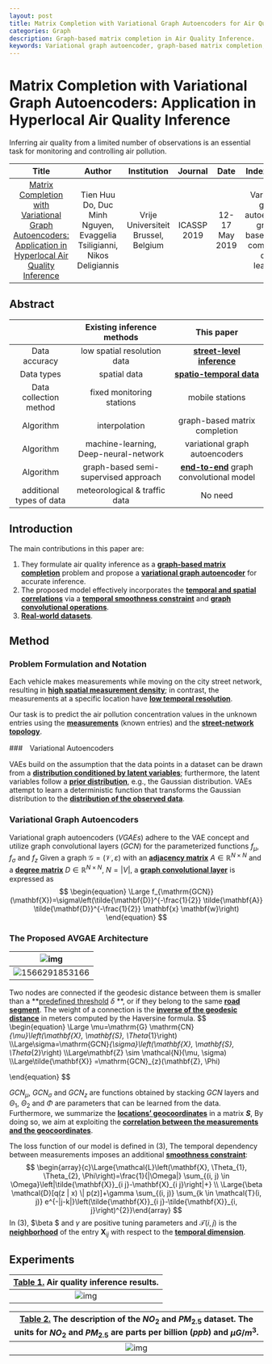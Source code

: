 ```yaml
---
layout: post
title: Matrix Completion with Variational Graph Autoencoders for Air Quality Inference 
categories: Graph
description: Graph-based matrix completion in Air Quality Inference.
keywords: Variational graph autoencoder, graph-based matrix completion, deep learning.
---
```


# Matrix Completion with Variational Graph Autoencoders: Application in Hyperlocal Air Quality Inference

Inferring air quality from a limited number of observations is an essential task for monitoring and controlling air pollution.



|                            Title                             |                            Author                            |             Institution             |   Journal   |      Date      |                         Index Terms                          |
| :----------------------------------------------------------: | :----------------------------------------------------------: | :---------------------------------: | :---------: | :------------: | :----------------------------------------------------------: |
| [Matrix Completion with Variational Graph Autoencoders: Application in Hyperlocal Air Quality Inference](https://ieeexplore.ieee.org/abstract/document/8683787) | Tien Huu Do, Duc Minh Nguyen, Evaggelia Tsiligianni, Nikos Deligiannis | Vrije Universiteit Brussel, Belgium | ICASSP 2019 | 12-17 May 2019 | Variational graph autoencoder, graph-based matrix completion, deep learning. |

## Abstract

|                          |      Existing inference methods       |                This paper                |
| :----------------------: | :-----------------------------------: | :--------------------------------------: |
|      Data accuracy       |      low spatial resolution data      |        **<u>street-level inference</u>**        |
|        Data types        |             spatial data              |         **<u>spatio-temporal data</u>**         |
|  Data collection method  |       fixed monitoring stations       |             mobile stations              |
|        Algorithm         |             interpolation             |      graph-based matrix completion       |
|        Algorithm         | machine-learning, Deep-neural-network |      variational graph autoencoders      |
|        Algorithm         | graph-based semi-supervised approach  | **<u>end-to-end</u>** graph convolutional model |
| additional types of data |     meteorological & traffic data     |                 No need                  |

## Introduction 

The main contributions in this paper are:

1. They formulate air quality inference as a **<u>graph-based matrix completion</u>** problem and propose a **<u>variational graph autoencoder</u>** for accurate inference.
2. The proposed model effectively incorporates the **<u>temporal and spatial correlations</u>** via a **<u>temporal smoothness constraint</u>** and **<u>graph convolutional operations</u>**.
3. **<u>Real-world datasets</u>**.

## Method 

### Problem Formulation and Notation

Each vehicle makes measurements while moving on the city street network, resulting in **<u>high spatial measurement density</u>**; in contrast, the measurements at a specific location have **<u>low temporal resolution</u>**.

Our task is to predict the air pollution concentration values in the unknown entries using the **<u>measurements</u>** (known entries) and the **<u>street-network topology</u>**.

###　Variational Autoencoders

VAEs build on the assumption that the data points in a dataset can be drawn from a **<u>distribution conditioned by latent variables</u>**; furthermore, the latent variables follow a **<u>prior distribution</u>**, e.g., the Gaussian distribution. VAEs attempt to learn a deterministic function that transforms the Gaussian distribution to the **<u>distribution of the observed data</u>**.

### Variational Graph Autoencoders

Variational graph autoencoders $(VGAEs)$ adhere to the VAE concept and utilize graph convolutional layers ($GCN$) for the parameterized functions $f_µ$, $f_σ$ and $f_z$ Given a graph $\mathcal{G}=(\mathcal{V},\varepsilon)$ with an **<u>adjacency matrix</u>** $A ∈ ℝ^{N×N}$ and a **<u>degree matrix</u>** $D ∈ ℝ^{N×N}$, $N=|V|$, a **<u>graph convolutional layer</u>** is expressed as
$$
\begin{equation}
\Large
f_{\mathrm{GCN}}(\mathbf{X})=\sigma\left(\tilde{\mathbf{D}}^{-\frac{1}{2}} \tilde{\mathbf{A}} \tilde{\mathbf{D}}^{-\frac{1}{2}} \mathbf{x} \mathbf{w}\right)
\end{equation}
$$

### The Proposed AVGAE Architecture

| ![img](https://ieeexplore.ieee.org/mediastore_new/IEEE/content/media/8671773/8682151/8683787/do1-p5-do-large.gif) |
| :----------------------------------------------------------: |
| ![1566291853166](C:\Users\XiaolinHu\AppData\Roaming\Typora\typora-user-images\1566291853166.png) |

Two nodes are connected if the geodesic distance between them is smaller than a **<u>predefined threshold</u> *δ* **, or if they belong to the same **<u>road segment</u>**. The weight of a connection is the **<u>inverse of the geodesic distance</u>** in meters computed by the Haversine formula.
$$
\begin{equation}
\Large
\mu=\mathrm{G} \mathrm{CN}_{\mu}\left(\mathbf{X}, \mathbf{S}, \Theta_{1}\right)
\\\Large\sigma=\mathrm{GCN}_{\sigma}\left(\mathbf{X}, \mathbf{S}, \Theta_{2}\right)
\\\Large\mathbf{Z} \sim \mathcal{N}(\mu, \sigma)   
\\\Large\tilde{\mathbf{X}} =\mathrm{GCN}_{z}(\mathbf{Z}, \Phi)

\end{equation}
$$

$GCN_µ$, $GCN_σ$ and $GCN_z$ are functions obtained by stacking $GCN$ layers and $Θ_1$, $Θ_2$ and $Φ$ are parameters that can be learned from the data. Furthermore, we summarize the **<u>locations’ geocoordinates</u>** in a matrix ***S***, By doing so, we aim at exploiting the **<u>correlation between the measurements and the geocoordinates</u>**.

The loss function of our model is defined in (3), The temporal dependency between measurements imposes an additional **<u>smoothness constraint</u>**:
$$
\begin{array}{c}\Large{\mathcal{L}\left(\mathbf{X}, \Theta_{1}, \Theta_{2}, \Phi\right)=\frac{1}{|\Omega|} \sum_{(i, j) \in \Omega}\left|\tilde{\mathbf{X}}_{i j}-\mathbf{X}_{i j}\right|+} \\ \Large{\beta \mathcal{D}[q(z | x) \| p(z)]+\gamma \sum_{(i, j)} \sum_{k \in \mathcal{T}(i, j)} e^{-|j-k|}\left(\tilde{\mathbf{X}}_{i j}-\tilde{\mathbf{X}}_{i, j}\right)^{2}}\end{array}
$$
In (3), $\beta $ and $\gamma$ are positive tuning parameters and $\mathcal{T}(i, j)$ is the **<u>neighborhood</u>** of the entry $\mathbf{X}_{i j}$ with respect to the **<u>temporal dimension</u>**. 

## Experiments

|         **<u>Table 1.</u>** Air quality inference results.          |
| :----------------------------------------------------------: |
| ![img](https://ieeexplore.ieee.org/mediastore_new/IEEE/content/media/8671773/8682151/8683787/do.t1-p5-do-large.gif) |

| **<u>Table 2.</u>** The description of the $NO_2$ and $PM_{2.5}$ dataset. The units for $NO_2$ and $PM_{2.5}$ are parts per billion $(ppb)$ and $\mu G/m^3$. |
| :----------------------------------------------------------: |
| ![img](https://ieeexplore.ieee.org/mediastore_new/IEEE/content/media/8671773/8682151/8683787/do.t2-p5-do-large.gif) |
